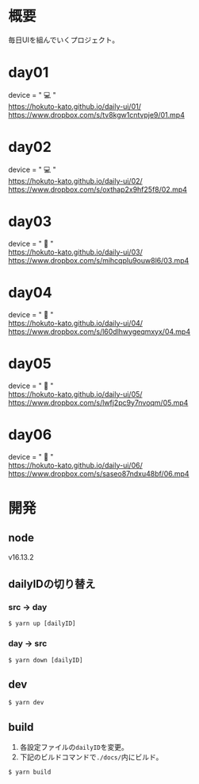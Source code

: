 # 概要
毎日UIを組んでいくプロジェクト。

# day01
device = " 💻 "   
https://hokuto-kato.github.io/daily-ui/01/  
https://www.dropbox.com/s/tv8kgw1cntvpje9/01.mp4

# day02
device = " 💻 "   
https://hokuto-kato.github.io/daily-ui/02/  
https://www.dropbox.com/s/oxthap2x9hf25f8/02.mp4

# day03
device = " 📱 "   
https://hokuto-kato.github.io/daily-ui/03/  
https://www.dropbox.com/s/mihcqplu9ouw8l6/03.mp4

# day04
device = " 📱 "   
https://hokuto-kato.github.io/daily-ui/04/  
https://www.dropbox.com/s/l60dlhwygeqmxyx/04.mp4

# day05
device = " 📱 "   
https://hokuto-kato.github.io/daily-ui/05/  
https://www.dropbox.com/s/lwfj2pc9y7nvoqm/05.mp4

# day06
device = " 📱 "   
https://hokuto-kato.github.io/daily-ui/06/  
https://www.dropbox.com/s/saseo87ndxu48bf/06.mp4

# 開発
## node
v16.13.2

## dailyIDの切り替え
### src → day
```
$ yarn up [dailyID]
```
### day → src
```
$ yarn down [dailyID]
```

## dev
```
$ yarn dev
```

## build
1. 各設定ファイルの`dailyID`を変更。
2. 下記のビルドコマンドで`./docs/`内にビルド。
```
$ yarn build
```